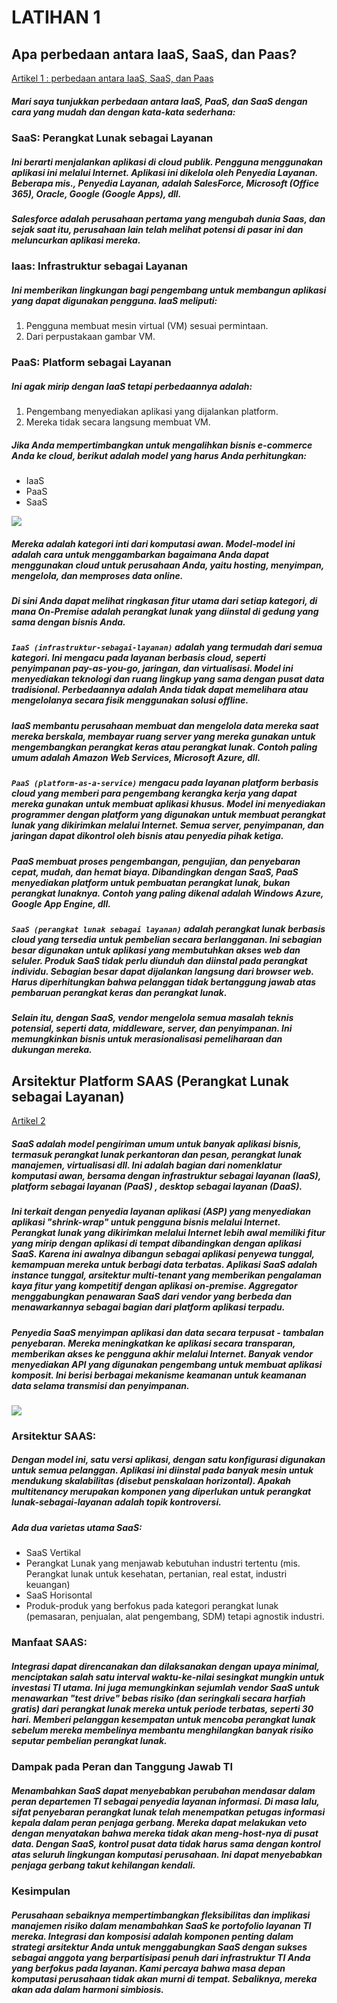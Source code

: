 # LATIHAN 1
## Apa perbedaan antara IaaS, SaaS, dan Paas?
[Artikel 1 : perbedaan antara IaaS, SaaS, dan Paas](https://www.quora.com/What-is-the-difference-between-IaaS-SaaS-and-Paas)
##### Mari saya tunjukkan perbedaan antara IaaS, PaaS, dan SaaS dengan cara yang mudah dan dengan kata-kata sederhana:
### SaaS: Perangkat Lunak sebagai Layanan

##### Ini berarti menjalankan aplikasi di cloud publik. Pengguna menggunakan aplikasi ini melalui Internet. Aplikasi ini dikelola oleh Penyedia Layanan. Beberapa mis., Penyedia Layanan, adalah SalesForce, Microsoft (Office 365), Oracle, Google (Google Apps), dll.
##### Salesforce adalah perusahaan pertama yang mengubah dunia Saas, dan sejak saat itu, perusahaan lain telah melihat potensi di pasar ini dan meluncurkan aplikasi mereka.
### Iaas: Infrastruktur sebagai Layanan

##### Ini memberikan lingkungan bagi pengembang untuk membangun aplikasi yang dapat digunakan pengguna. IaaS meliputi:
1. Pengguna membuat mesin virtual (VM) sesuai permintaan.
2. Dari perpustakaan gambar VM.
### PaaS: Platform sebagai Layanan
##### Ini agak mirip dengan IaaS tetapi perbedaannya adalah:
1. Pengembang menyediakan aplikasi yang dijalankan platform.
2. Mereka tidak secara langsung membuat VM.

##### Jika Anda mempertimbangkan untuk mengalihkan bisnis e-commerce Anda ke cloud, berikut adalah model yang harus Anda perhitungkan:
+ IaaS
+ PaaS
+ SaaS

![](https://github.com/Tyassasmita/tekn-cloud-computing/blob/master/minggu-02/allvs.jpg)
##### Mereka adalah kategori inti dari komputasi awan. Model-model ini adalah cara untuk menggambarkan bagaimana Anda dapat menggunakan cloud untuk perusahaan Anda, yaitu hosting, menyimpan, mengelola, dan memproses data online.
##### Di sini Anda dapat melihat ringkasan fitur utama dari setiap kategori, di mana On-Premise adalah perangkat lunak yang diinstal di gedung yang sama dengan bisnis Anda.

##### ```IaaS (infrastruktur-sebagai-layanan)``` adalah yang termudah dari semua kategori. Ini mengacu pada layanan berbasis cloud, seperti penyimpanan pay-as-you-go, jaringan, dan virtualisasi. Model ini menyediakan teknologi dan ruang lingkup yang sama dengan pusat data tradisional. Perbedaannya adalah Anda tidak dapat memelihara atau mengelolanya secara fisik menggunakan solusi offline.
##### IaaS membantu perusahaan membuat dan mengelola data mereka saat mereka berskala, membayar ruang server yang mereka gunakan untuk mengembangkan perangkat keras atau perangkat lunak. Contoh paling umum adalah Amazon Web Services, Microsoft Azure, dll.

##### ```PaaS (platform-as-a-service)``` mengacu pada layanan platform berbasis cloud yang memberi para pengembang kerangka kerja yang dapat mereka gunakan untuk membuat aplikasi khusus. Model ini menyediakan programmer dengan platform yang digunakan untuk membuat perangkat lunak yang dikirimkan melalui Internet. Semua server, penyimpanan, dan jaringan dapat dikontrol oleh bisnis atau penyedia pihak ketiga.
##### PaaS membuat proses pengembangan, pengujian, dan penyebaran cepat, mudah, dan hemat biaya. Dibandingkan dengan SaaS, PaaS menyediakan platform untuk pembuatan perangkat lunak, bukan perangkat lunaknya. Contoh yang paling dikenal adalah Windows Azure, Google App Engine, dll.

##### ```SaaS (perangkat lunak sebagai layanan)``` adalah perangkat lunak berbasis cloud yang tersedia untuk pembelian secara berlangganan. Ini sebagian besar digunakan untuk aplikasi yang membutuhkan akses web dan seluler. Produk SaaS tidak perlu diunduh dan diinstal pada perangkat individu. Sebagian besar dapat dijalankan langsung dari browser web. Harus diperhitungkan bahwa pelanggan tidak bertanggung jawab atas pembaruan perangkat keras dan perangkat lunak.
##### Selain itu, dengan SaaS, vendor mengelola semua masalah teknis potensial, seperti data, middleware, server, dan penyimpanan. Ini memungkinkan bisnis untuk merasionalisasi pemeliharaan dan dukungan mereka.

## Arsitektur Platform SAAS (Perangkat Lunak sebagai Layanan)
[Artikel 2](https://hackernoon.com/saas-software-as-a-service-platform-architecture-757a432270f5)
##### SaaS adalah model pengiriman umum untuk banyak aplikasi bisnis, termasuk perangkat lunak perkantoran dan pesan, perangkat lunak manajemen, virtualisasi dll. Ini adalah bagian dari nomenklatur komputasi awan, bersama dengan infrastruktur sebagai layanan (IaaS), platform sebagai layanan (PaaS) , desktop sebagai layanan (DaaS).

##### Ini terkait dengan penyedia layanan aplikasi (ASP) yang menyediakan aplikasi "shrink-wrap" untuk pengguna bisnis melalui Internet. Perangkat lunak yang dikirimkan melalui Internet lebih awal memiliki fitur yang mirip dengan aplikasi di tempat dibandingkan dengan aplikasi SaaS. Karena ini awalnya dibangun sebagai aplikasi penyewa tunggal, kemampuan mereka untuk berbagi data terbatas. Aplikasi SaaS adalah instance tunggal, arsitektur multi-tenant yang memberikan pengalaman kaya fitur yang kompetitif dengan aplikasi on-premise. Aggregator menggabungkan penawaran SaaS dari vendor yang berbeda dan menawarkannya sebagai bagian dari platform aplikasi terpadu.

##### Penyedia SaaS menyimpan aplikasi dan data secara terpusat - tambalan penyebaran. Mereka meningkatkan ke aplikasi secara transparan, memberikan akses ke pengguna akhir melalui Internet. Banyak vendor menyediakan API yang digunakan pengembang untuk membuat aplikasi komposit. Ini berisi berbagai mekanisme keamanan untuk keamanan data selama transmisi dan penyimpanan.

![](https://github.com/Tyassasmita/tekn-cloud-computing/blob/master/minggu-02/A2.jpg)

### Arsitektur SAAS:

##### Dengan model ini, satu versi aplikasi, dengan satu konfigurasi digunakan untuk semua pelanggan. Aplikasi ini diinstal pada banyak mesin untuk mendukung skalabilitas (disebut penskalaan horizontal). Apakah multitenancy merupakan komponen yang diperlukan untuk perangkat lunak-sebagai-layanan adalah topik kontroversi.
##### Ada dua varietas utama SaaS:
+ SaaS Vertikal
+ Perangkat Lunak yang menjawab kebutuhan industri tertentu (mis. Perangkat lunak untuk kesehatan, pertanian, real estat, industri keuangan)
+ SaaS Horisontal
+ Produk-produk yang berfokus pada kategori perangkat lunak (pemasaran, penjualan, alat pengembang, SDM) tetapi agnostik industri.

### Manfaat SAAS:

##### Integrasi dapat direncanakan dan dilaksanakan dengan upaya minimal, menciptakan salah satu interval waktu-ke-nilai sesingkat mungkin untuk investasi TI utama. Ini juga memungkinkan sejumlah vendor SaaS untuk menawarkan "test drive" bebas risiko (dan seringkali secara harfiah gratis) dari perangkat lunak mereka untuk periode terbatas, seperti 30 hari. Memberi pelanggan kesempatan untuk mencoba perangkat lunak sebelum mereka membelinya membantu menghilangkan banyak risiko seputar pembelian perangkat lunak.

### Dampak pada Peran dan Tanggung Jawab TI

##### Menambahkan SaaS dapat menyebabkan perubahan mendasar dalam peran departemen TI sebagai penyedia layanan informasi. Di masa lalu, sifat penyebaran perangkat lunak telah menempatkan petugas informasi kepala dalam peran penjaga gerbang. Mereka dapat melakukan veto dengan menyatakan bahwa mereka tidak akan meng-host-nya di pusat data. Dengan SaaS, kontrol pusat data tidak harus sama dengan kontrol atas seluruh lingkungan komputasi perusahaan. Ini dapat menyebabkan penjaga gerbang takut kehilangan kendali.

### Kesimpulan

##### Perusahaan sebaiknya mempertimbangkan fleksibilitas dan implikasi manajemen risiko dalam menambahkan SaaS ke portofolio layanan TI mereka. Integrasi dan komposisi adalah komponen penting dalam strategi arsitektur Anda untuk menggabungkan SaaS dengan sukses sebagai anggota yang berpartisipasi penuh dari infrastruktur TI Anda yang berfokus pada layanan. Kami percaya bahwa masa depan komputasi perusahaan tidak akan murni di tempat. Sebaliknya, mereka akan ada dalam harmoni simbiosis.